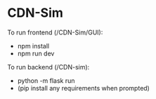 # CDN-Sim

To run frontend (/CDN-Sim/GUI):

- npm install
- npm run dev

To run backend (/CDN-sim):

- python -m flask run
- (pip install any requirements when prompted)

